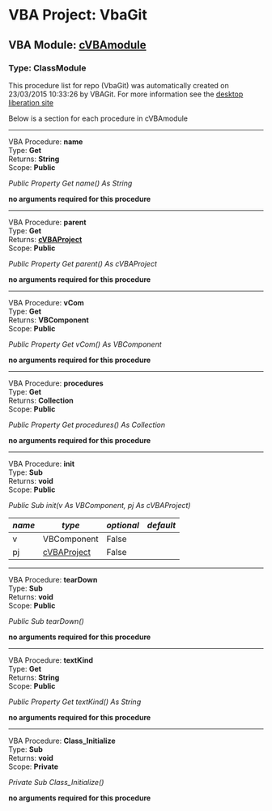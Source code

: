 # VBA Project: **VbaGit**
## VBA Module: **[cVBAmodule](/libraries/cVBAmodule.cls "source is here")**
### Type: ClassModule  

This procedure list for repo (VbaGit) was automatically created on 23/03/2015 10:33:26 by VBAGit.
For more information see the [desktop liberation site](http://ramblings.mcpher.com/Home/excelquirks/drivesdk/gettinggithubready "desktop liberation")

Below is a section for each procedure in cVBAmodule

---
VBA Procedure: **name**  
Type: **Get**  
Returns: **String**  
Scope: **Public**  

*Public Property Get name() As String*  

**no arguments required for this procedure**


---
VBA Procedure: **parent**  
Type: **Get**  
Returns: **[cVBAProject](/libraries/cVBAProject_cls.md "cVBAProject")**  
Scope: **Public**  

*Public Property Get parent() As cVBAProject*  

**no arguments required for this procedure**


---
VBA Procedure: **vCom**  
Type: **Get**  
Returns: **VBComponent**  
Scope: **Public**  

*Public Property Get vCom() As VBComponent*  

**no arguments required for this procedure**


---
VBA Procedure: **procedures**  
Type: **Get**  
Returns: **Collection**  
Scope: **Public**  

*Public Property Get procedures() As Collection*  

**no arguments required for this procedure**


---
VBA Procedure: **init**  
Type: **Sub**  
Returns: **void**  
Scope: **Public**  

*Public Sub init(v As VBComponent, pj As cVBAProject)*  

*name*|*type*|*optional*|*default*
---|---|---|---
v|VBComponent|False|
pj|[cVBAProject](/libraries/cVBAProject_cls.md "cVBAProject")|False|


---
VBA Procedure: **tearDown**  
Type: **Sub**  
Returns: **void**  
Scope: **Public**  

*Public Sub tearDown()*  

**no arguments required for this procedure**


---
VBA Procedure: **textKind**  
Type: **Get**  
Returns: **String**  
Scope: **Public**  

*Public Property Get textKind() As String*  

**no arguments required for this procedure**


---
VBA Procedure: **Class_Initialize**  
Type: **Sub**  
Returns: **void**  
Scope: **Private**  

*Private Sub Class_Initialize()*  

**no arguments required for this procedure**
